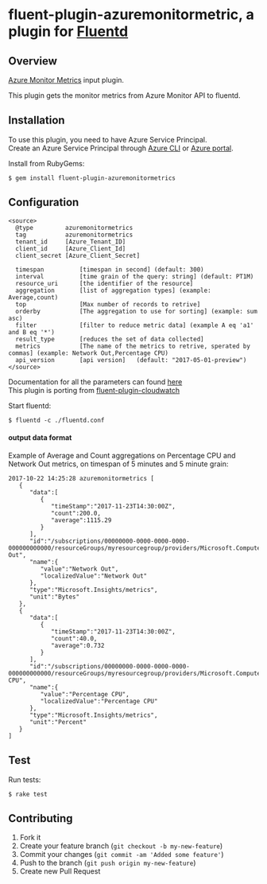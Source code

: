 # fluent-plugin-azuremonitormetric, a plugin for [Fluentd](http://fluentd.org) 
## Overview

[Azure Monitor Metrics](https://docs.microsoft.com/en-us/rest/api/monitor/Metrics/List) input plugin.

This plugin gets the monitor metrics from Azure Monitor API to fluentd.

## Installation

To use this plugin, you need to have Azure Service Principal.<br/>
Create an Azure Service Principal through [Azure CLI](https://docs.microsoft.com/en-us/cli/azure/create-an-azure-service-principal-azure-cli?toc=%2fazure%2fazure-resource-manager%2ftoc.json) or [Azure portal](https://docs.microsoft.com/en-us/azure/azure-resource-manager/resource-group-create-service-principal-portal).

Install from RubyGems:
```
$ gem install fluent-plugin-azuremonitormetrics
```

## Configuration

```config
<source>
  @type         azuremonitormetrics
  tag           azuremonitormetrics
  tenant_id     [Azure_Tenant_ID]
  client_id     [Azure_Client_Id]
  client_secret [Azure_Client_Secret]

  timespan          [timespan in second] (default: 300)
  interval          [time grain of the query: string] (default: PT1M)
  resource_uri      [the identifier of the resource]
  aggregation       [list of aggregation types] (example: Average,count)
  top               [Max number of records to retrive]
  orderby           [The aggregation to use for sorting] (example: sum asc)
  filter            [filter to reduce metric data] (example A eq 'a1' and B eq '*')
  result_type       [reduces the set of data collected]
  metrics           [The name of the metrics to retrive, sperated by commas] (example: Network Out,Percentage CPU)
  api_version       [api version]   (default: "2017-05-01-preview")
</source>
```

Documentation for all the parameters can found [here](https://docs.microsoft.com/en-us/rest/api/monitor/Metrics/List#get_metric_for_data)<br/>
This plugin is porting from [fluent-plugin-cloudwatch](https://github.com/yunomu/fluent-plugin-cloudwatch)

Start fluentd:

```
$ fluentd -c ./fluentd.conf
```

#### output data format

Example of Average and Count aggregations on Percentage CPU and Network Out metrics, on timespan of 5 minutes and 5 minute grain:

```
2017-10-22 14:25:28 azuremonitormetrics [
   {
      "data":[
         {
            "timeStamp":"2017-11-23T14:30:00Z",
            "count":200.0,
            "average":1115.29
         }
      ],
      "id":"/subscriptions/00000000-0000-0000-0000-000000000000/resourceGroups/myresourcegroup/providers/Microsoft.Compute/virtualMachines/mymachine/providers/Microsoft.Insights/metrics/Network Out",
      "name":{
         "value":"Network Out",
         "localizedValue":"Network Out"
      },
      "type":"Microsoft.Insights/metrics",
      "unit":"Bytes"
   },
   {
      "data":[
         {
            "timeStamp":"2017-11-23T14:30:00Z",
            "count":40.0,
            "average":0.732
         }
      ],
      "id":"/subscriptions/00000000-0000-0000-0000-000000000000/resourceGroups/myresourcegroup/providers/Microsoft.Compute/virtualMachines/mymachine/providers/Microsoft.Insights/metrics/Percentage CPU",
      "name":{
         "value":"Percentage CPU",
         "localizedValue":"Percentage CPU"
      },
      "type":"Microsoft.Insights/metrics",
      "unit":"Percent"
   }
]
```

## Test

Run tests:

```
$ rake test
```

## Contributing

1. Fork it
2. Create your feature branch (`git checkout -b my-new-feature`)
3. Commit your changes (`git commit -am 'Added some feature'`)
4. Push to the branch (`git push origin my-new-feature`)
5. Create new Pull Request
